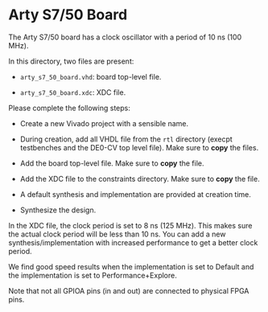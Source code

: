 
# Arty S7/50 Board

The Arty S7/50 board has a clock oscillator with a period of 10 ns (100 MHz).

In this directory, two files are present:

* `arty_s7_50_board.vhd`: board top-level file.

* `arty_s7_50_board.xdc`: XDC file.

Please complete the following steps:

* Create a new Vivado project with a sensible name.

* During creation, add all VHDL file from the `rtl` directory (execpt testbenches and the DE0-CV top level file). Make sure to **copy** the files.

* Add the board top-level file. Make sure to **copy** the file.

* Add the XDC file to the constraints directory. Make sure to **copy** the file.

* A default synthesis and implementation are provided at creation time.

* Synthesize the design.

In the XDC file, the clock period is set to 8 ns (125 MHz). This makes sure the actual clock period will be less than 10 ns. You can add a new synthesis/implementation with increased performance to get a better clock period.

We find good speed results when the implementation is set to Default and the implementation is set to Performance+Explore.

Note that not all GPIOA pins (in and out) are connected to physical FPGA pins.
